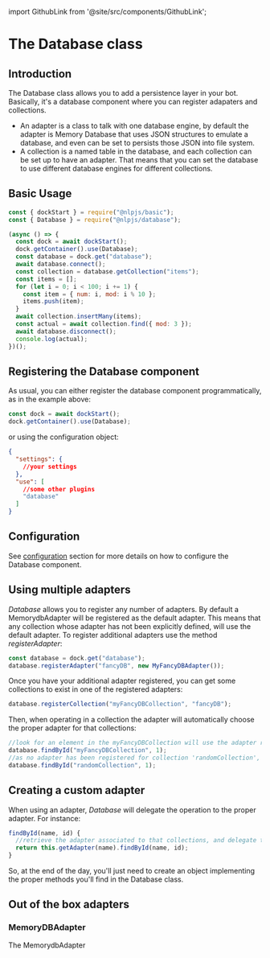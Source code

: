 import GithubLink from '@site/src/components/GithubLink';

# The Database class

## Introduction

The Database class allows you to add a persistence layer in your bot. Basically, it's a database component where you can register adapaters and collections.

- An adapter is a class to talk with one database engine, by default the adapter is Memory Database that uses JSON structures to emulate a database, and even can be set to persists those JSON into file system.
- A collection is a named table in the database, and each collection can be set up to have an adapter. That means that you can set the database to use different database engines for different collections.

## Basic Usage

```javascript {2,6}
const { dockStart } = require("@nlpjs/basic");
const { Database } = require("@nlpjs/database");

(async () => {
  const dock = await dockStart();
  dock.getContainer().use(Database);
  const database = dock.get("database");
  await database.connect();
  const collection = database.getCollection("items");
  const items = [];
  for (let i = 0; i < 100; i += 1) {
    const item = { num: i, mod: i % 10 };
    items.push(item);
  }
  await collection.insertMany(items);
  const actual = await collection.find({ mod: 3 });
  await database.disconnect();
  console.log(actual);
})();
```

## Registering the Database component

As usual, you can either register the database component programmatically, as in the example above:

```javascript
const dock = await dockStart();
dock.getContainer().use(Database);
```

or using the configuration object:

```json
{
  "settings": {
    //your settings
  },
  "use": [
    //some other plugins
    "database"
  ]
}
```

## Configuration

See [configuration](/configuration#database) section for more details on how to configure the Database component.

## Using multiple adapters

_Database_ allows you to register any number of adapters. By default a <GithubLink to="packages/database/src/memory-adapter.js">MemorydbAdapter</GithubLink>
will be registered as the default adapter. This means that any collection whose adapter has not been explicitly defined, will use the default adapter.
To register additional adapters use the method _registerAdapter_:

```javascript
const database = dock.get("database");
database.registerAdapter("fancyDB", new MyFancyDBAdapter());
```

Once you have your additional adapter registered, you can get some collections to exist in one of the registered adapters:

```javascript
database.registerCollection("myFancyDBCollection", "fancyDB");
```

Then, when operating in a collection the adapter will automatically choose the proper adapter for that collections:

```javascript
//look for an element in the myFancyDBCollection will use the adapter registered as 'fancyDB'
database.findById("myFancyDBCollection", 1);
//as no adapter has been registered for collection 'randomCollection', MemorydbAdapter will be used
database.findById("randomCollection", 1);
```

## Creating a custom adapter

When using an adapter, _Database_ will delegate the operation to the proper adapter. For instance:

```javascript
findById(name, id) {
  //retrieve the adapter associated to that collections, and delegate the execution to it
  return this.getAdapter(name).findById(name, id);
}
```

So, at the end of the day, you'll just need to create an object implementing the proper methods you'll find in
the <GithubLink to="packages/database/src/database.js">Database</GithubLink> class.

## Out of the box adapters

### MemoryDBAdapter

The <GithubLink to="packages/database/src/memory-adapter.js">MemorydbAdapter</GithubLink>
